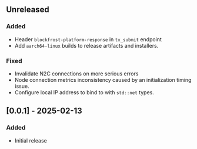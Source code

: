 ## Unreleased

### Added

- Header `blockfrost-platform-response` in `tx_submit` endpoint
- Add `aarch64-linux` builds to release artifacts and installers.

### Fixed

- Invalidate N2C connections on more serious errors
- Node connection metrics inconsistency caused by an initialization timing issue.
- Configure local IP address to bind to with `std::net` types.

## [0.0.1] - 2025-02-13

### Added

- Initial release
